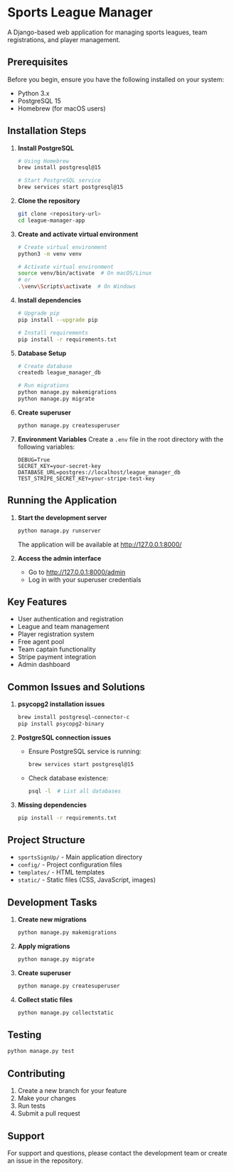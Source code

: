 # Sports League Manager

A Django-based web application for managing sports leagues, team registrations, and player management.

## Prerequisites

Before you begin, ensure you have the following installed on your system:

- Python 3.x
- PostgreSQL 15
- Homebrew (for macOS users)

## Installation Steps

1. **Install PostgreSQL**
   ```bash
   # Using Homebrew
   brew install postgresql@15
   
   # Start PostgreSQL service
   brew services start postgresql@15
   ```

2. **Clone the repository**
   ```bash
   git clone <repository-url>
   cd league-manager-app
   ```

3. **Create and activate virtual environment**
   ```bash
   # Create virtual environment
   python3 -m venv venv
   
   # Activate virtual environment
   source venv/bin/activate  # On macOS/Linux
   # or
   .\venv\Scripts\activate  # On Windows
   ```

4. **Install dependencies**
   ```bash
   # Upgrade pip
   pip install --upgrade pip
   
   # Install requirements
   pip install -r requirements.txt
   ```

5. **Database Setup**
   ```bash
   # Create database
   createdb league_manager_db
   
   # Run migrations
   python manage.py makemigrations
   python manage.py migrate
   ```

6. **Create superuser**
   ```bash
   python manage.py createsuperuser
   ```

7. **Environment Variables**
   Create a `.env` file in the root directory with the following variables:
   ```
   DEBUG=True
   SECRET_KEY=your-secret-key
   DATABASE_URL=postgres://localhost/league_manager_db
   TEST_STRIPE_SECRET_KEY=your-stripe-test-key
   ```

## Running the Application

1. **Start the development server**
   ```bash
   python manage.py runserver
   ```
   The application will be available at http://127.0.0.1:8000/

2. **Access the admin interface**
   - Go to http://127.0.0.1:8000/admin
   - Log in with your superuser credentials

## Key Features

- User authentication and registration
- League and team management
- Player registration system
- Free agent pool
- Team captain functionality
- Stripe payment integration
- Admin dashboard

## Common Issues and Solutions

1. **psycopg2 installation issues**
   ```bash
   brew install postgresql-connector-c
   pip install psycopg2-binary
   ```

2. **PostgreSQL connection issues**
   - Ensure PostgreSQL service is running:
     ```bash
     brew services start postgresql@15
     ```
   - Check database existence:
     ```bash
     psql -l  # List all databases
     ```

3. **Missing dependencies**
   ```bash
   pip install -r requirements.txt
   ```

## Project Structure

- `sportsSignUp/` - Main application directory
- `config/` - Project configuration files
- `templates/` - HTML templates
- `static/` - Static files (CSS, JavaScript, images)

## Development Tasks

1. **Create new migrations**
   ```bash
   python manage.py makemigrations
   ```

2. **Apply migrations**
   ```bash
   python manage.py migrate
   ```

3. **Create superuser**
   ```bash
   python manage.py createsuperuser
   ```

4. **Collect static files**
   ```bash
   python manage.py collectstatic
   ```

## Testing

```bash
python manage.py test
```

## Contributing

1. Create a new branch for your feature
2. Make your changes
3. Run tests
4. Submit a pull request

## Support

For support and questions, please contact the development team or create an issue in the repository.
